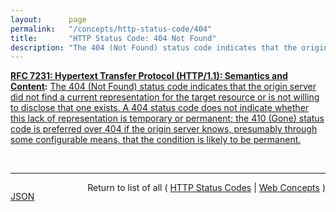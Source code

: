 ```yaml
---
layout:      page
permalink:   "/concepts/http-status-code/404"
title:       "HTTP Status Code: 404 Not Found"
description: "The 404 (Not Found) status code indicates that the origin server did not find a current representation for the target resource or is not willing to disclose that one exists. A 404 status code does not indicate whether this lack of representation is temporary or permanent; the 410 (Gone) status code is preferred over 404 if the origin server knows, presumably through some configurable means, that the condition is likely to be permanent."
---
```


**[RFC 7231: Hypertext Transfer Protocol (HTTP/1.1): Semantics and Content](/specs/IETF/RFC/7231 "The Hypertext Transfer Protocol (HTTP) is an application-level protocol for distributed, collaborative, hypertext information systems. This document defines the semantics of HTTP/1.1 messages as expressed by request methods, request header fields, response status codes, and response header fields, along with the payload of messages (metadata and body content) and mechanisms for content negotiation."):** [The 404 (Not Found) status code indicates that the origin server did not find a current representation for the target resource or is not willing to disclose that one exists. A 404 status code does not indicate whether this lack of representation is temporary or permanent; the 410 (Gone) status code is preferred over 404 if the origin server knows, presumably through some configurable means, that the condition is likely to be permanent.](http://tools.ietf.org/html/rfc7231#section-6.5.4 "Read documentation for HTTP Status Code &#34;404&#34;")

<br/>
<hr/>

<p style="float : left"><a href="./404.json" title="JSON representing this particular Web Concept value">JSON</a></p>
<p style="text-align: right">Return to list of all ( <a href="../http-status-codes">HTTP Status Codes</a> | <a href="../">Web Concepts</a> )</p>
